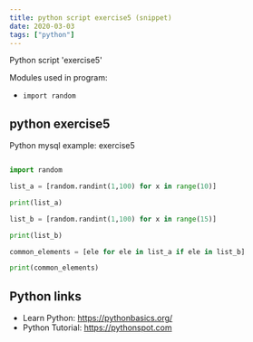 ```yaml
---
title: python script exercise5 (snippet)
date: 2020-03-03
tags: ["python"]
---
```

Python script 'exercise5'


Modules used in program: 
* `import random`

## python exercise5

Python mysql example: exercise5

```python

import random

list_a = [random.randint(1,100) for x in range(10)]

print(list_a)

list_b = [random.randint(1,100) for x in range(15)]

print(list_b)

common_elements = [ele for ele in list_a if ele in list_b]

print(common_elements)

```

## Python links

- Learn Python: https://pythonbasics.org/
- Python Tutorial: https://pythonspot.com
